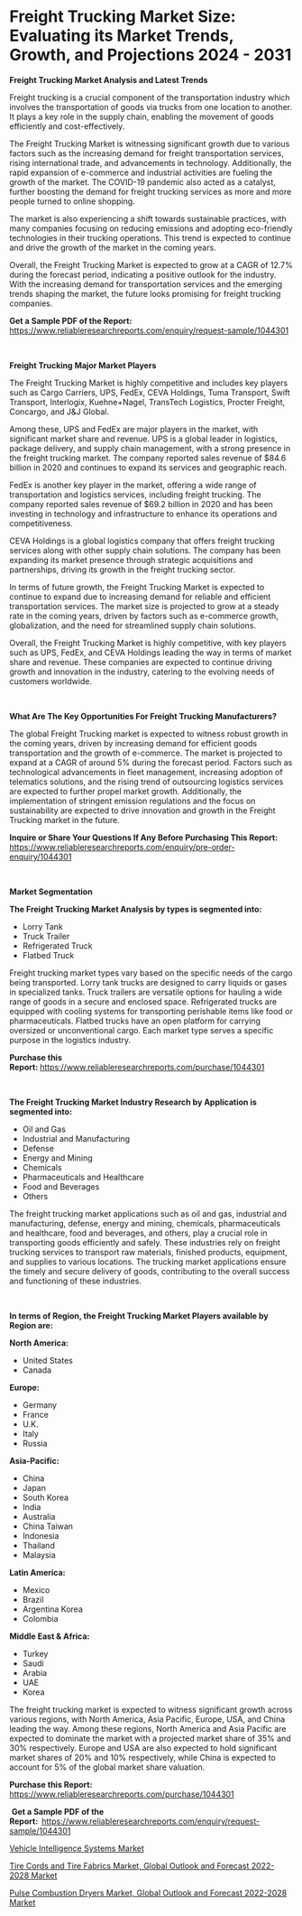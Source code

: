 <p><h1>Freight Trucking Market Size: Evaluating its Market Trends, Growth, and Projections 2024 - 2031</h1></p><p><strong>Freight Trucking Market Analysis and Latest Trends</strong></p>
<p><p>Freight trucking is a crucial component of the transportation industry which involves the transportation of goods via trucks from one location to another. It plays a key role in the supply chain, enabling the movement of goods efficiently and cost-effectively.</p><p>The Freight Trucking Market is witnessing significant growth due to various factors such as the increasing demand for freight transportation services, rising international trade, and advancements in technology. Additionally, the rapid expansion of e-commerce and industrial activities are fueling the growth of the market. The COVID-19 pandemic also acted as a catalyst, further boosting the demand for freight trucking services as more and more people turned to online shopping.</p><p>The market is also experiencing a shift towards sustainable practices, with many companies focusing on reducing emissions and adopting eco-friendly technologies in their trucking operations. This trend is expected to continue and drive the growth of the market in the coming years.</p><p>Overall, the Freight Trucking Market is expected to grow at a CAGR of 12.7% during the forecast period, indicating a positive outlook for the industry. With the increasing demand for transportation services and the emerging trends shaping the market, the future looks promising for freight trucking companies.</p></p>
<p><strong>Get a Sample PDF of the Report:&nbsp;</strong> <a href="https://www.reliableresearchreports.com/enquiry/request-sample/1044301">https://www.reliableresearchreports.com/enquiry/request-sample/1044301</a></p>
<p>&nbsp;</p>
<p><strong>Freight Trucking Major Market Players</strong></p>
<p><p>The Freight Trucking Market is highly competitive and includes key players such as Cargo Carriers, UPS, FedEx, CEVA Holdings, Tuma Transport, Swift Transport, Interlogix, Kuehne+Nagel, TransTech Logistics, Procter Freight, Concargo, and J&J Global. </p><p>Among these, UPS and FedEx are major players in the market, with significant market share and revenue. UPS is a global leader in logistics, package delivery, and supply chain management, with a strong presence in the freight trucking market. The company reported sales revenue of $84.6 billion in 2020 and continues to expand its services and geographic reach.</p><p>FedEx is another key player in the market, offering a wide range of transportation and logistics services, including freight trucking. The company reported sales revenue of $69.2 billion in 2020 and has been investing in technology and infrastructure to enhance its operations and competitiveness.</p><p>CEVA Holdings is a global logistics company that offers freight trucking services along with other supply chain solutions. The company has been expanding its market presence through strategic acquisitions and partnerships, driving its growth in the freight trucking sector.</p><p>In terms of future growth, the Freight Trucking Market is expected to continue to expand due to increasing demand for reliable and efficient transportation services. The market size is projected to grow at a steady rate in the coming years, driven by factors such as e-commerce growth, globalization, and the need for streamlined supply chain solutions.</p><p>Overall, the Freight Trucking Market is highly competitive, with key players such as UPS, FedEx, and CEVA Holdings leading the way in terms of market share and revenue. These companies are expected to continue driving growth and innovation in the industry, catering to the evolving needs of customers worldwide.</p></p>
<p>&nbsp;</p>
<p><strong>What Are The Key Opportunities For Freight Trucking Manufacturers?</strong></p>
<p><p>The global Freight Trucking market is expected to witness robust growth in the coming years, driven by increasing demand for efficient goods transportation and the growth of e-commerce. The market is projected to expand at a CAGR of around 5% during the forecast period. Factors such as technological advancements in fleet management, increasing adoption of telematics solutions, and the rising trend of outsourcing logistics services are expected to further propel market growth. Additionally, the implementation of stringent emission regulations and the focus on sustainability are expected to drive innovation and growth in the Freight Trucking market in the future.</p></p>
<p><strong>Inquire or Share Your Questions If Any Before Purchasing This Report:</strong> <a href="https://www.reliableresearchreports.com/enquiry/pre-order-enquiry/1044301">https://www.reliableresearchreports.com/enquiry/pre-order-enquiry/1044301</a></p>
<p>&nbsp;</p>
<p><strong>Market Segmentation</strong></p>
<p><strong>The Freight Trucking Market Analysis by types is segmented into:</strong></p>
<p><ul><li>Lorry Tank</li><li>Truck Trailer</li><li>Refrigerated Truck</li><li>Flatbed Truck</li></ul></p>
<p><p>Freight trucking market types vary based on the specific needs of the cargo being transported. Lorry tank trucks are designed to carry liquids or gases in specialized tanks. Truck trailers are versatile options for hauling a wide range of goods in a secure and enclosed space. Refrigerated trucks are equipped with cooling systems for transporting perishable items like food or pharmaceuticals. Flatbed trucks have an open platform for carrying oversized or unconventional cargo. Each market type serves a specific purpose in the logistics industry.</p></p>
<p><strong>Purchase this Report:&nbsp;</strong><a href="https://www.reliableresearchreports.com/purchase/1044301">https://www.reliableresearchreports.com/purchase/1044301</a></p>
<p>&nbsp;</p>
<p><strong>The Freight Trucking Market Industry Research by Application is segmented into:</strong></p>
<p><ul><li>Oil and Gas</li><li>Industrial and Manufacturing</li><li>Defense</li><li>Energy and Mining</li><li>Chemicals</li><li>Pharmaceuticals and Healthcare</li><li>Food and Beverages</li><li>Others</li></ul></p>
<p><p>The freight trucking market applications such as oil and gas, industrial and manufacturing, defense, energy and mining, chemicals, pharmaceuticals and healthcare, food and beverages, and others, play a crucial role in transporting goods efficiently and safely. These industries rely on freight trucking services to transport raw materials, finished products, equipment, and supplies to various locations. The trucking market applications ensure the timely and secure delivery of goods, contributing to the overall success and functioning of these industries.</p></p>
<p>&nbsp;</p>
<p><strong>In terms of Region, the Freight Trucking Market Players available by Region are:</strong></p>
<p>
    <p> <strong> North America: </strong>
        <ul>
            <li>United States</li>
            <li>Canada</li>
        </ul>
        </p> 
    <p> <strong> Europe: </strong>
        <ul>
            <li>Germany</li>
            <li>France</li>
            <li>U.K.</li>
            <li>Italy</li>
            <li>Russia</li>
        </ul>
        </p> 
    <p> <strong> Asia-Pacific: </strong>
        <ul>
            <li>China</li>
            <li>Japan</li>
            <li>South Korea</li>
            <li>India</li>
            <li>Australia</li>
            <li>China Taiwan</li>
            <li>Indonesia</li>
            <li>Thailand</li>
            <li>Malaysia</li>
        </ul>
        </p> 
    <p> <strong> Latin America: </strong>
        <ul>
            <li>Mexico</li>
            <li>Brazil</li>
            <li>Argentina Korea</li>
            <li>Colombia</li>
        </ul>
        </p> 
    <p> <strong> Middle East & Africa: </strong>
        <ul>
            <li>Turkey</li>
            <li>Saudi</li>
            <li>Arabia</li>
            <li>UAE</li>
            <li>Korea</li>
        </ul>
    </p>
    </p>
<p><p>The freight trucking market is expected to witness significant growth across various regions, with North America, Asia Pacific, Europe, USA, and China leading the way. Among these regions, North America and Asia Pacific are expected to dominate the market with a projected market share of 35% and 30% respectively. Europe and USA are also expected to hold significant market shares of 20% and 10% respectively, while China is expected to account for 5% of the global market share valuation.</p></p>
<p><strong>Purchase this Report: </strong><a href="https://www.reliableresearchreports.com/purchase/1044301">https://www.reliableresearchreports.com/purchase/1044301</a></p>
<p>&nbsp;<strong>Get a Sample PDF of the Report:&nbsp;&nbsp;</strong><a href="https://www.reliableresearchreports.com/enquiry/request-sample/1044301">https://www.reliableresearchreports.com/enquiry/request-sample/1044301</a></p>
<p><strong></strong></p>
<p><p><a href="https://github.com/Alonsoolds3wq1d81czn8rbol/Market-Research-Report-List-1/blob/main/vehicle-intelligence-systems-market.md">Vehicle Intelligence Systems Market</a></p><p><a href="https://view.publitas.com/reportprime-1/decoding-the-tire-cords-and-tire-fabrics-market-global-outlook-and-forecast-2022-2028-market-a-deep-dive-into-the-latest-market-trends-market-segmentation-and-competitive-analysis/">Tire Cords and Tire Fabrics Market, Global Outlook and Forecast 2022-2028 Market</a></p><p><a href="https://view.publitas.com/reportprime-1/pulse-combustion-dryers-market-global-outlook-and-forecast-2022-2028-market-size-growth-and-forecast-from-2023-2030/">Pulse Combustion Dryers Market, Global Outlook and Forecast 2022-2028 Market</a></p></p>